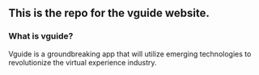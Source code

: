 ## This is the repo for the vguide website.

### What is vguide?

Vguide is a groundbreaking app that will utilize emerging technologies to revolutionize the virtual experience industry.
